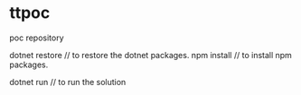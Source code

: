 # ttpoc
poc repository



dotnet restore // to restore the dotnet packages.
npm install // to install npm packages.

dotnet run // to run the solution
